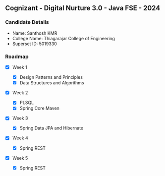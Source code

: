 ## Cognizant - Digital Nurture 3.0 - Java FSE - 2024

### Candidate Details

- Name: Santhosh KMR
- College Name: Thiagarajar College of Engineering
- Superset ID: 5019330

### Roadmap

- [x] Week 1

  - [x] Design Patterns and Principles
  - [x] Data Structures and Algorithms

- [x] Week 2

  - [x] PLSQL
  - [x] Spring Core Maven

- [x] Week 3

  - [x] Spring Data JPA and Hibernate

- [x] Week 4

  - [x] Spring REST

- [x] Week 5
  - [x] Spring REST
